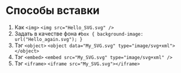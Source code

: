 # Способы вставки
1. Как `<img>`
   ```<img src="Hello_SVG.svg" />```
2. Задать в качестве фона
   ```#box { background-image: url("Hello_again.svg"); }```
3. Тэг `<object>`
   ```<object data="My_SVG.svg" type="image/svg+xml"></object>```
4. Тэг `<embed>`
   ```<embed src="My_SVG.svg" type="image/svg+xml" />```
5. Тэг `<iframe>`
    ```<iframe src="My_SVG.svg"></iframe>```
   
